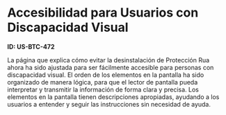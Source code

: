 # Accesibilidad para Usuarios con Discapacidad Visual

**ID: US-BTC-472**

La página que explica cómo evitar la desinstalación de Protección Rua ahora ha sido ajustada para ser fácilmente accesible para personas con discapacidad visual. El orden de los elementos en la pantalla ha sido organizado de manera lógica, para que el lector de pantalla pueda interpretar y transmitir la información de forma clara y precisa. Los elementos en la pantalla tienen descripciones apropiadas, ayudando a los usuarios a entender y seguir las instrucciones sin necesidad de ayuda.